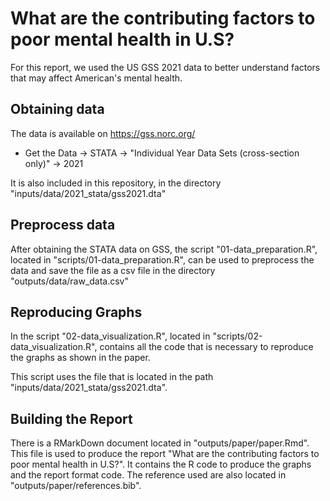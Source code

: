 # What are the contributing factors to poor mental health in U.S?

For this report, we used the US GSS 2021 data to better understand factors that may affect American's mental health.

## Obtaining data

The data is available on https://gss.norc.org/

- Get the Data -> STATA -> "Individual Year Data Sets (cross-section only)" -> 2021

It is also included in this repository, in the directory "inputs/data/2021_stata/gss2021.dta"

## Preprocess data

After obtaining the STATA data on GSS, the script "01-data_preparation.R", located in "scripts/01-data_preparation.R", can be used to preprocess the data and save the file as a csv file in the directory "outputs/data/raw_data.csv"

## Reproducing Graphs

In the script "02-data_visualization.R", located in "scripts/02-data_visualization.R", contains all the code that is necessary to reproduce the graphs as shown in the paper. 

This script uses the file that is located in the path "inputs/data/2021_stata/gss2021.dta".

## Building the Report

There is a RMarkDown document located in "outputs/paper/paper.Rmd". This file is used to produce the report "What are the contributing factors to poor mental health in U.S?". It contains the R code to produce the graphs and the report format code. The reference used are also located in "outputs/paper/references.bib".




